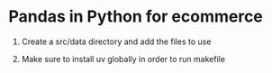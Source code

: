 # Pandas in Python for ecommerce

1. Create a src/data directory and add the files to use

2. Make sure to install uv globally in order to run makefile

